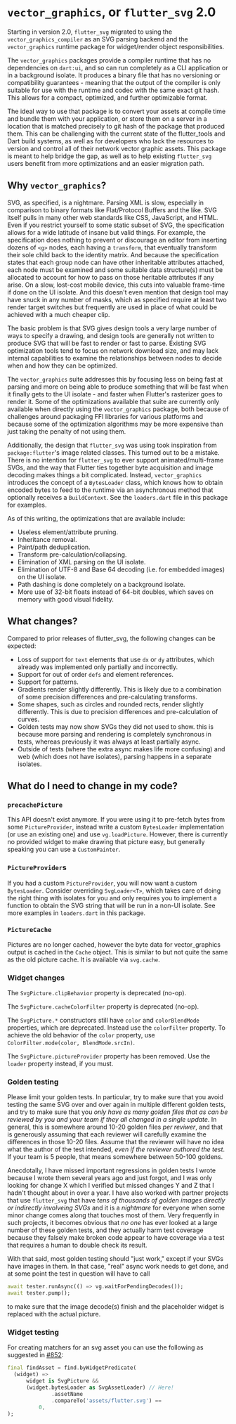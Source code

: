 # `vector_graphics`, or `flutter_svg` 2.0

Starting in version 2.0, `flutter_svg` migrated to using the
`vector_graphics_compiler` as an SVG parsing backend and the `vector_graphics`
runtime package for widget/render object responsibilities.

The `vector_graphics` packages provide a compiler runtime that has no
dependencies on `dart:ui`, and so can run completely as a CLI application or in
a background isolate. It produces a binary file that has no versioning or
compatibility guarantees - meaning that the output of the compiler is only
suitable for use with the runtime and codec with the same exact git hash. This
allows for a compact, optimized, and further optimizable format.

The ideal way to use that package is to convert your assets at compile time and
bundle them with your application, or store them on a server in a location that
is matched precisely to git hash of the package that produced them. This can
be challenging with the current state of the flutter_tools and Dart build
systems, as well as for developers who lack the resources to version and control
all of their network vector graphic assets. This package is meant to help bridge
the gap, as well as to help existing `flutter_svg` users benefit from more
optimizations and an easier migration path.

## Why `vector_graphics`?

SVG, as specified, is a nightmare. Parsing XML is slow, especially in comparison
to binary formats like Flat/Protocol Buffers and the like. SVG itself pulls in
many other web standards like CSS, JavaScript, and HTML. Even if you restrict
yourself to some static subset of SVG, the specification allows for a wide
latitude of insane but valid things. For example, the specification does nothing
to prevent or discourage an editor from inserting dozens of `<g>` nodes, each
having a `transform`, that eventually transform their sole child back to the
identity matrix. And because the specification states that each group node can
have other inheritable attributes attached, each node must be examined and some
suitable data structure(s) must be allocated to account for how to pass on
those heritable attributes if any arise. On a slow, lost-cost mobile device,
this cuts into valuable frame-time if done on the UI isolate. And this doesn't
even mention that design tool may have snuck in any number of masks, which as
specified require at least two render target switches but frequently are used in
place of what could be achieved with a much cheaper clip.

The basic problem is that SVG gives design tools a very large number of ways to
specify a drawing, and design tools are generally not written to produce SVG
that will be fast to render or fast to parse. Existing SVG optimization tools
tend to focus on network download size, and may lack internal capabilities to
examine the relationships between nodes to decide when and how they can be
optimized.

The `vector_graphics` suite addresses this by focusing less on being fast at
parsing and more on being able to produce something that will be fast when it
finally gets to the UI isolate - and faster when Flutter's rasterizer goes to
render it. Some of the optimizations available that suite are currently only
available when directly using the `vector_graphics` package, both because of
challenges around packaging FFI libraries for various platforms and because
some of the optimization algorithms may be more expensive than just taking the
penalty of not using them.

Additionally, the design that `flutter_svg` was using took inspiration from
`package:flutter`'s image related classes. This turned out to be a mistake.
There is no intention for `flutter_svg` to ever support animated/multi-frame
SVGs, and the way that Flutter ties together byte acquisition and image decoding
makes things a bit complicated. Instead, `vector_graphics` introduces the
concept of a `BytesLoader` class, which knows how to obtain encoded bytes to
feed to the runtime via an asynchronous method that optionally receives a
`BuildContext`. See the `loaders.dart` file in this package for examples.

As of this writing, the optimizations that are available include:

- Useless element/attribute pruning.
- Inheritance removal.
- Paint/path deduplication.
- Transform pre-calculation/collapsing.
- Elimination of XML parsing on the UI isolate.
- Elimination of UTF-8 and Base 64 decoding (i.e. for embedded images) on the UI
  isolate.
- Path dashing is done completely on a background isolate.
- More use of 32-bit floats instead of 64-bit doubles, which saves on memory
  with good visual fidelity.

## What changes?

Compared to prior releases of flutter_svg, the following changes can be
expected:

- Loss of support for `text` elements that use `dx` or `dy` attributes, which
  already was implemented only partially and incorrectly.
- Support for out of order `defs` and element references.
- Support for patterns.
- Gradients render slightly differently. This is likely due to a combination of
  some precision differences and pre-calculating transforms.
- Some shapes, such as circles and rounded rects, render slightly differently.
  This is due to precision differences and pre-calculation of curves.
- Golden tests may now show SVGs they did not used to show. this is because more
  parsing and rendering is completely synchronous in tests, whereas previously
  it was always at least partially async.
- Outside of tests (where the extra async makes life more confusing) and web
  (which does not have isolates), parsing happens in a separate isolates.

## What do I need to change in my code?

### `precachePicture`

This API doesn't exist anymore. If you were using it to pre-fetch bytes from
some `PictureProvider`, instead write a custom `BytesLoader` implementation
(or use an existing one) and use `vg.loadPicture`. However, there is currently
no provided widget to make drawing that picture easy, but generally speaking
you can use a `CustomPainter`.

### `PictureProvider`s

If you had a custom `PictureProvider`, you will now want a custom `BytesLoader`.
Consider overriding `SvgLoader<T>`, which takes care of doing the right thing
with isolates for you and only requires you to implement a function to obtain
the SVG string that will be run in a non-UI isolate. See more examples in
`loaders.dart` in this package.

### `PictureCache`

Pictures are no longer cached, however the byte data for vector_graphics output
is cached in the `Cache` object. This is similar to but not quite the same as
the old picture cache. It is available via `svg.cache`.

### Widget changes

The `SvgPicture.clipBehavior` property is deprecated (no-op).

The `SvgPicture.cacheColorFilter` property is deprecated (no-op).

The `SvgPicture.*` constructors still have `color` and `colorBlendMode`
properties, which are deprecated. Instead use the `colorFilter` property. To
achieve the old behavior of the `color` property, use
`ColorFilter.mode(color, BlendMode.srcIn)`.

The `SvgPicture.pictureProvider` property has been removed. Use the `loader`
property instead, if you must.

### Golden testing

Please limit your golden tests. In particular, try to make sure that you avoid
testing the same SVG over and over again in multiple different golden tests,
and try to make sure that you _only have as many golden files that as can be
reviewed by you and your team if they all changed in a single update_. In
general, this is somewhere around 10-20 golden files _per reviwer_, and that is
generously assuming that each reviewer will carefully examine the differences
in those 10-20 files. Assume that the reviewer will have no idea what the author
of the test intended, _even if the reviewer authored the test_. If your team
is 5 people, that means somewhere between 50-100 goldens.

Anecdotally, I have missed important regressions in golden tests I wrote because
I wrote them several years ago and just forgot, and I was only looking for
change X which I verified but missed changes Y and Z that I hadn't thought about
in over a year. I have also worked with partner projects that use `flutter_svg`
that have _tens of thousands of golden images directly or indirectly involveing
SVGs_ and it is a _nightmare_ for everyone when some minor change comes along
that touches most of them. Very frequently in such projects, it becomes obvious
that _no one_ has ever looked at a large number of these golden tests, and they
actually harm test coverage because they falsely make broken code appear to have
coverage via a test that requires a human to double check its result.

With that said, most golden testing should "just work," except if your SVGs have
images in them. In that case, "real" async work needs to get done, and at some
point the test in question will have to call

```dart
await tester.runAsync(() => vg.waitForPendingDecodes());
await tester.pump();
```

to make sure that the image decode(s) finish and the placeholder widget is
replaced with the actual picture.

### Widget testing

For creating matchers for an svg asset you can use the following as suggested in [#852](https://github.com/dnfield/flutter_svg/issues/852):

```dart
final findAsset = find.byWidgetPredicate(
  (widget) =>
      widget is SvgPicture &&
      (widget.bytesLoader as SvgAssetLoader) // Here!
              .assetName
              .compareTo('assets/flutter.svg') ==
          0,
);
```
